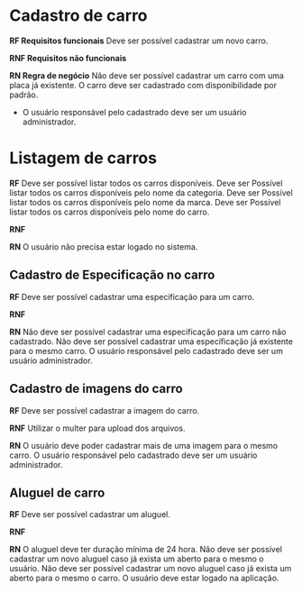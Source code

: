 # Cadastro de carro

**RF Requisitos funcionais**
Deve ser possível cadastrar um novo carro.

**RNF Requisitos não funcionais**

**RN Regra de negócio**
Não deve ser possível cadastrar um carro com uma placa já existente.
O carro deve ser cadastrado com disponibilidade por padrão.

- O usuário responsável pelo cadastrado deve ser um usuário administrador.

# Listagem de carros

**RF**
Deve ser possível listar todos os carros disponíveis.
Deve ser Possível listar todos os carros disponíveis pelo nome da categoria.
Deve ser Possível listar todos os carros disponíveis pelo nome da marca.
Deve ser Possível listar todos os carros disponíveis pelo nome do carro.

**RNF**

**RN**
O usuário não precisa estar logado no sistema.

## Cadastro de Especificação no carro

**RF**
Deve ser possível cadastrar uma especificação para um carro.

**RNF**

**RN**
Não deve ser possível cadastrar uma especificação para um carro não cadastrado.
Não deve ser possível cadastrar uma especificação já existente para o mesmo carro.
O usuário responsável pelo cadastrado deve ser um usuário administrador.

## Cadastro de imagens do carro

**RF**
Deve ser possível cadastrar a imagem do carro.

**RNF**
Utilizar o multer para upload dos arquivos.

**RN**
O usuário deve poder cadastrar mais de uma imagem para o mesmo carro.
O usuário responsável pelo cadastrado deve ser um usuário administrador.

## Aluguel de carro

**RF**
Deve ser possível cadastrar um aluguel.

**RNF**

**RN**
O aluguel deve ter duração mínima de 24 hora.
Não deve ser possível cadastrar um novo aluguel caso já exista um aberto para o mesmo o usuário.
Não deve ser possível cadastrar um novo aluguel caso já exista um aberto para o mesmo o carro.
O usuário deve estar logado na aplicação.
